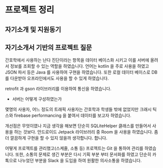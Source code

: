 # 프로젝트 정리

## 자기소개 및 지원동기

## 자기소개서 기반의 프로젝트 질문

간호학에서 사용하는 난다 진단이라는 항목을 데이터 베이스화 시키고 이를 서버에 올려서 정보를 조회할 수 있는 역할을 하였습니다. 언어는 kotlin 을 주로 사용을 하였고 JSON 파서 등은 Java 를 사용하여 구현을 하였습니다. 또한 로컬 데이터 베이스로 DB 를 다운받아 오프라인에서도 사용을 할 수 있게 하였습니다.

retrofit 과 gson 라이브러리를 이용하여 통신을 하였습니다. 

- 서버는 어떻게 구성하였는가

몇명의 사용자, 어느 정도의 트래픽
사용자는 간호학과 학생들 밖에 없었지만 크래시 틱스와 firebase performancing 을 붙여서 데이터를 보고자 하였습니다. 

개선점은 무엇이였나
지금 생각을 해보면 단순히 SQLiteHelper 클래스를 만들어서 사용을 하는 것보다. 안드로이드 Jetpack 라이브러리 중 Room 을 사용을 하였습니다. 좀 더 깔끔하게 구현을 할 수 있지 않을까 생각합니다. 합니다. 

어떻게 프로젝트를 관리했고(스케줄, 소통 등) 프로젝트는 Git 을 통하여 관리를 하였습니다. 또한, 소통의 문제로 생긴 부분은 다시 기획 부분 부터 문서화를 하였고 단순히 카톡으로 나누었던 부분을 Slack 을 도입을 하여 원활한 의사소통을 하였습니다. 